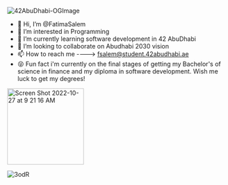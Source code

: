 ![42AbuDhabi-OGImage](https://user-images.githubusercontent.com/106735363/198286156-dd5e860c-74cd-4336-be30-0865107e6d61.jpg)

- 👋 Hi, I’m @FatimaSalem
- 👀 I’m interested in Programming 
- 🌱 I’m currently learning software development in 42 AbuDhabi 
- 💞️ I’m looking to collaborate on Abudhabi 2030 vision
- 📫 How to reach me ----> fsalem@student.42abudhabi.ae
- 😝 Fun fact i'm currently on the final stages of getting my Bachelor's of science in finance and my diploma in software development. Wish me luck to get my degrees!

<img width="176" alt="Screen Shot 2022-10-27 at 9 21 16 AM" src="https://user-images.githubusercontent.com/106735363/198246673-7858d3eb-58ef-4e5f-b2c0-05406ca86b22.png">

![3odR](https://user-images.githubusercontent.com/106735363/198203677-470791c7-d6e8-48fe-b2c2-c7acb3ae9ed8.gif)

<!---
FatimaSalem/FatimaSalem is a ✨ special ✨ repository because its `README.md` (this file) appears on your GitHub profile.
You can click the Preview link to take a look at your changes.
--->
